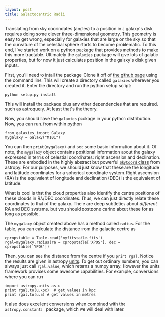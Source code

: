 ```yaml
---
layout: post
title: Galactocentric Radii
---
```


Translating from sky coorindates (angles) to a position in a galaxy's disk requires doing some clever three-dimensional geometry.  This geometry is easy to get wrong, especially for galaxies that are large on the sky so that the curvature of the celestial sphere starts to become problematic.  To this end, I've started work on a python package that provides methods to make this more tractable.  Ultimately the `galaxies` package will give lots of galatic properties, but for now it just calculates position in the galaxy's disk given inputs.

First, you'll need to intall the package.  Clone it off of [the github page](https://github.com/low-sky/galaxies) using the command line.  This will create a directory called `galaxies` wherever you created it.  Enter the directory and run the python setup script:

	python setup.py install
	
This will install the package plus any other dependencies that are required, such as [astroquery](https://astroquery.readthedocs.org/en/latest/).  At least that's the theory.

Now, you should have the `galaxies` package in your python distribution.  Now, you can run, from within python,

	from galaxies import Galaxy
	mygalaxy = Galaxy("M101")
	
You can then `print(mygalaxy)` and see some basic information about it.  Of note, the `mygalaxy` object contains positional information about the galaxy expressed in terms of celestial coordinates: [right ascension](https://en.wikipedia.org/wiki/Right_ascension) and [declination](https://en.wikipedia.org/wiki/Declination).  These are embodied in the highly abstract but powerful [`SkyCoord` class](http://docs.astropy.org/en/stable/api/astropy.coordinates.SkyCoord.html) from astropy.  For our purposes, we should just know that these are the longitude and latitude coordinates for a spherical coordinate system.  Right ascension (RA) is the equivalent of longitude and declination (DEC) is the equivalent of latitude.  

What is cool is that the cloud properties also identify the centre positions of these clouds in RA/DEC coordinates.  Thus, we can just directly relate these coordinates to that of the galaxy.  There are deep subtleties about _different_ RA and DEC systems, but you should postpone caring about these for as long as possible.  

The `mygalaxy` object created above has a method called `radius`.  For the table, you can calculate the distance from the galactic centre as 

	cpropstable = Table.read('myfitstable.fits')
	rgal=mygalaxy.radius(ra = cpropstable['XPOS'], dec = cpropstable['YPOS'])

Then, you can see the distance from the centre if you `print rgal`.  Notice the results are given in astropy [units](http://docs.astropy.org/en/stable/units/).  To get out ordinary numbers, you can always just call `rgal.value`, which returns a numpy array.  However the units framework provides some awesome capabilities.  For example, conversions where you can run

	import astropy.units as u
	print rgal.to(u.kpc)  # get values in kpc
	print rgal.to(u.m) # get values in metres
	
It also does excellent conversions when combined with the `astropy.constants ` package, which we will deal with later.  

